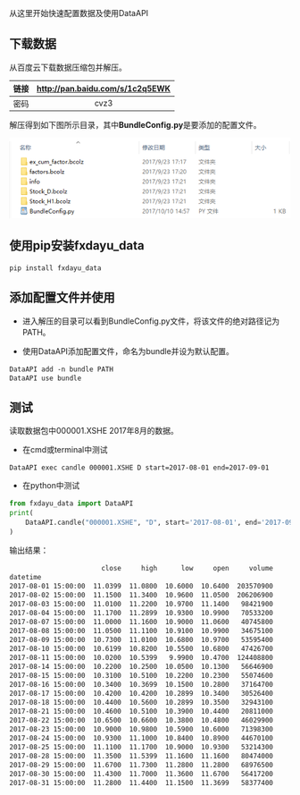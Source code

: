 从这里开始快速配置数据及使用DataAPI

## 下载数据

从百度云下载数据压缩包并解压。


|链接|http://pan.baidu.com/s/1c2q5EWK|
|:----:|:----:|
|密码|cvz3|


解压得到如下图所示目录，其中**BundleConfig.py**是要添加的配置文件。

![data](data.png)

## 使用pip安装fxdayu_data

```
pip install fxdayu_data
```

## 添加配置文件并使用

- 进入解压的目录可以看到BundleConfig.py文件，将该文件的绝对路径记为PATH。

- 使用DataAPI添加配置文件，命名为bundle并设为默认配置。

```
DataAPI add -n bundle PATH
DataAPI use bundle
```

## 测试

读取数据包中000001.XSHE 2017年8月的数据。

- 在cmd或terminal中测试

```
DataAPI exec candle 000001.XSHE D start=2017-08-01 end=2017-09-01
```


- 在python中测试

```python
from fxdayu_data import DataAPI
print(
    DataAPI.candle("000001.XSHE", "D", start='2017-08-01', end='2017-09-01')
)
```

输出结果：

>
                           close     high      low     open     volume
    datetime
    2017-08-01 15:00:00  11.0399  11.0800  10.6000  10.6400  203570900
    2017-08-02 15:00:00  11.1500  11.3400  10.9600  11.0500  206206900
    2017-08-03 15:00:00  11.0100  11.2200  10.9700  11.1400   98421900
    2017-08-04 15:00:00  11.1700  11.2899  10.9300  10.9900   70533200
    2017-08-07 15:00:00  11.0000  11.1600  10.9000  11.0600   40745800
    2017-08-08 15:00:00  11.0500  11.1100  10.9100  10.9900   34675100
    2017-08-09 15:00:00  10.7300  11.0100  10.6800  10.9700   53595400
    2017-08-10 15:00:00  10.6199  10.8200  10.5500  10.6800   47426700
    2017-08-11 15:00:00  10.0200  10.5399   9.9900  10.4700  124408800
    2017-08-14 15:00:00  10.2200  10.2500  10.0500  10.1300   56646900
    2017-08-15 15:00:00  10.3100  10.5100  10.2200  10.2300   55074600
    2017-08-16 15:00:00  10.3400  10.3699  10.1500  10.2800   37164700
    2017-08-17 15:00:00  10.4200  10.4200  10.2899  10.3400   30526400
    2017-08-18 15:00:00  10.4400  10.5600  10.2899  10.3500   32943100
    2017-08-21 15:00:00  10.4600  10.5100  10.3900  10.4400   20811000
    2017-08-22 15:00:00  10.6500  10.6600  10.3800  10.4800   46029900
    2017-08-23 15:00:00  10.9000  10.9800  10.5900  10.6000   71398300
    2017-08-24 15:00:00  10.9300  11.1000  10.8400  10.8900   44670100
    2017-08-25 15:00:00  11.1100  11.1700  10.9000  10.9300   53214300
    2017-08-28 15:00:00  11.3500  11.5399  11.1600  11.1600   80474000
    2017-08-29 15:00:00  11.6700  11.7300  11.2800  11.2800   68976500
    2017-08-30 15:00:00  11.4300  11.7000  11.3600  11.6700   56417200
    2017-08-31 15:00:00  11.2800  11.4400  11.1500  11.3699   58377400

